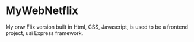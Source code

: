 # MyWebNetflix
My onw Flix version built in Html, CSS, Javascript, is used to be a frontend project, usi Express framework.
